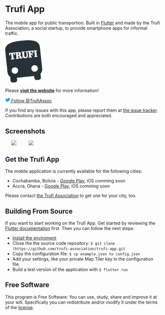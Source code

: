 # Trufi App

The mobile app for public transportion.
Built in [Flutter](https://flutter.dev/) and made by the Trufi Association, a social startup, to provide smartphone apps for informal traffic.

[<img alt="Trufi Logo" src="assets/images/icon_trufi.svg" width="120" />](https://www.trufi-association.org/)

Please **[visit the website](https://www.trufi-association.org/)** for more information!

[<img alt="Twitter Logo" src="assets/images/icon_twitter.svg" width="16" /> Follow @TrufiAssoc](https://twitter.com/TrufiAssoc)

If you find any issues with this app, please report them at [the issue tracker](https://github.com/trufi-association/trufi-app/issues). Contributions are both encouraged and appreciated.

## Screenshots

<img src="https://www.trufi.app/wp-content/uploads/2019/02/device_pixel-497x1024.png" width="200" hspace="20"/><img src="https://www.trufi.app/wp-content/uploads/2019/02/device_iphone-507x1024.png" width="200" hspace="20" />

## Get the Trufi App

The mobile application is currently available for the following cities:

* Cochabamba, Bolivia - [Google Play](https://play.google.com/store/apps/details?id=app.trufi.navigator), iOS comming soon
* Accra, Ghana - [Google Play](https://play.google.com/store/apps/details?id=com.trotro.trotro), iOS comming soon

Please contact [the Trufi Association](mailto:info@trufi-association.org) to get one for your city, too.

## Building From Source

If you want to start working on the Trufi App. Get started by reviewing the [Flutter documentation](https://flutter.dev) first. Then you can follow the next steps:

* [Install the enviroment](https://flutter.dev/docs/get-started/install)
* Close the the source code repository: `$ git clone (https://github.com/trufi-association/trufi-app.git`
* Copy the configuration file: `$ cp example.json to config.json`
* Add your settings, like your private Map Tiler key in the configuration file.
* Build a test version of the application with `$ flutter run`

## Free Software

This program is Free Software: You can use, study, share and improve it at your will. Specifically you can redistribute and/or modify it under the terms of the [license](LICENSE.md).
